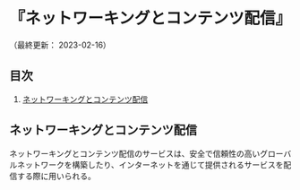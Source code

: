 # 『ネットワーキングとコンテンツ配信』

（最終更新： 2023-02-16）


## 目次

1. [ネットワーキングとコンテンツ配信](#ネットワーキングとコンテンツ配信)


## ネットワーキングとコンテンツ配信

ネットワーキングとコンテンツ配信のサービスは、安全で信頼性の高いグローバルネットワークを構築したり、インターネットを通じて提供されるサービスを配信する際に用いられる。

